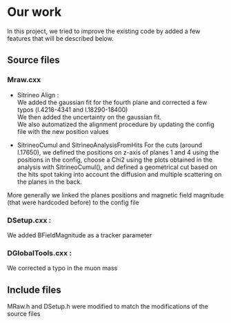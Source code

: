 # Our work

In this project, we tried to improve the existing code by added a few features that will be described below.

## Source files

### Mraw.cxx

* Sitrineo Align :  
We added the gaussian fit for the fourth plane and corrected a few typos (l.4218-4341 and l.18290-18400)  
We then added the uncertainty on the gaussian fit.  
We also automatized the alignment procedure by updating the config file with the new position values

* SitrineoCumul and SitrineoAnalysisFromHits
For the cuts (around l.17650), we defined the positions on z-axis of planes 1 and 4 using the positions in the config,
choose a Chi2 using the plots obtained in the analysis with SitrineoCumul(), and defined a geometrical cut based on the hits spot taking into account the diffusion and multiple scattering on the planes in the back.

More generally we linked the planes positions and magnetic field magnitude (that were hardcoded before) to the config file

### DSetup.cxx :
We added BFieldMagnitude as a tracker parameter

### DGlobalTools.cxx : 
We corrected a typo in the muon mass

## Include files

MRaw.h and DSetup.h were modified to match the modifications of the source files
